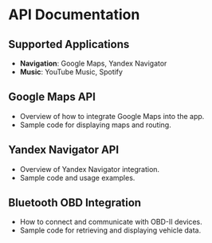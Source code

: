 # API Documentation

## Supported Applications
- **Navigation**: Google Maps, Yandex Navigator
- **Music**: YouTube Music, Spotify

## Google Maps API
- Overview of how to integrate Google Maps into the app.
- Sample code for displaying maps and routing.

## Yandex Navigator API
- Overview of Yandex Navigator integration.
- Sample code and usage examples.

## Bluetooth OBD Integration
- How to connect and communicate with OBD-II devices.
- Sample code for retrieving and displaying vehicle data.
